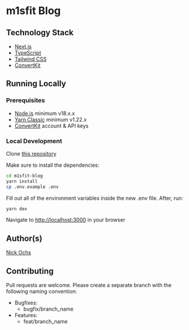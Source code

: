 # m1sfit Blog

## Technology Stack

-   [Next.js](https://nextjs.org/)
-   [TypeScript](https://www.typescriptlang.org/)
-   [Tailwind CSS](https://tailwindcss.com/)
-   [ConvertKit](https://convertkit.com/)

## Running Locally

### Prerequisites

-   [Node.js](https://nodejs.org/en) minimum v18.x.x
-   [Yarn Classic](https://classic.yarnpkg.com/lang/en/) minimum v1.22.x
-   [ConvertKit](https://convertkit.com/) account & API keys

### Local Development

Clone [this repository](https://github.com/n-ochs/m1sfit-blog)

Make sure to install the dependencies:

```bash
cd m1sfit-blog
yarn install
cp .env.example .env
```

Fill out all of the environment variables inside the new .env file. After, run:

```bash
yarn dev
```

Navigate to [http://localhost:3000](http://localhost:3000) in your browser

## Author(s)

[Nick Ochs](https://github.com/n-ochs)

## Contributing

Pull requests are welcome. Please create a separate branch with the following naming convention:

-   Bugfixes:
    -   bugfix/branch_name
-   Features:
    -   feat/branch_name
